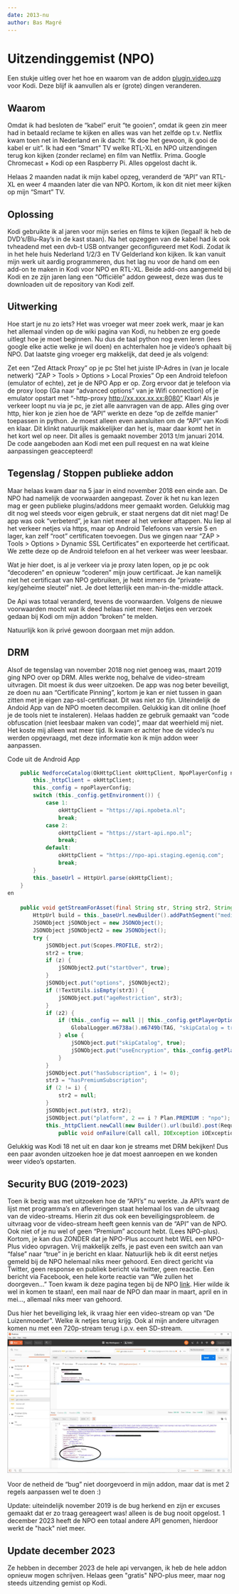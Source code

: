 ```yaml
---
date: 2013-nu
author: Bas Magré
---
```

# Uitzendinggemist (NPO)

Een stukje uitleg over het hoe en waarom van de addon [plugin.video.uzg](https://github.com/Opvolger/plugin.video.uzg) voor Kodi. Deze blijf ik aanvullen als er (grote) dingen veranderen.

## Waarom

Omdat ik had besloten de “kabel” eruit “te gooien”, omdat ik geen zin meer had in betaald reclame te kijken en alles was van het zelfde op t.v. Netflix kwam toen net in Nederland en ik dacht: “Ik doe het gewoon, ik gooi de kabel er uit”. Ik had een “Smart” TV welke RTL-XL en NPO uitzendingen terug kon kijken (zonder reclame) en film van Netflix. Prima. Google Chromecast + Kodi op een Raspberry Pi. Alles opgelost dacht ik.

Helaas 2 maanden nadat ik mijn kabel opzeg, veranderd de “API” van RTL-XL en weer 4 maanden later die van NPO. Kortom, ik kon dit niet meer kijken op mijn “Smart” TV.

## Oplossing

Kodi gebruikte ik al jaren voor mijn series en films te kijken (legaal! ik heb de DVD’s/Blu-Ray’s in de kast staan). Na het opzeggen van de kabel had ik ook tvheadend met een dvb-t USB ontvanger geconfigureerd met Kodi. Zodat ik in het hele huis Nederland 1/2/3 en TV Gelderland kon kijken. Ik kan vanuit mijn werk uit aardig programmeren, dus het lag nu voor de hand om een add-on te maken in Kodi voor NPO en RTL-XL. Beide add-ons aangemeld bij Kodi en ze zijn jaren lang een “Officiële” addon geweest, deze was dus te downloaden uit de repository van Kodi zelf.

## Uitwerking

Hoe start je nu zo iets? Het was vroeger wat meer zoek werk, maar je kan het allemaal vinden op de wiki pagina van Kodi, nu hebben ze erg goede uitlegt hoe je moet beginnen. Nu dus de taal python nog even leren (lees google elke actie welke je wil doen) en achterhalen hoe je video’s ophaalt bij NPO. Dat laatste ging vroeger erg makkelijk, dat deed je als volgend:

Zet een “Zed Attack Proxy” op je pc
Stel het juiste IP-Adres in (van je locale netwerk) “ZAP > Tools > Options > Local Proxies”
Op een Android telefoon (emulator of echte), zet je de NPO App er op.
Zorg ervoor dat je telefoon via de proxy loop (Ga naar “advanced options” van je Wifi connection) of je emulator opstart met “-http-proxy http://xx.xxx.xx.xx:8080”
Klaar! Als je verkeer loopt nu via je pc, je ziet alle aanvragen van de app. Alles ging over http, hier kon je zien hoe de “API” werkte en deze “op de zelfde manier” toepassen in python. Je moest alleen even aansluiten om de “API” van Kodi en klaar. Dit klinkt natuurlijk makkelijker dan het is, maar daar komt het in het kort wel op neer. Dit alles is gemaakt november 2013 t/m januari 2014. De code aangeboden aan Kodi met een pull request en na wat kleine aanpassingen geaccepteerd!

## Tegenslag / Stoppen publieke addon

Maar helaas kwam daar na 5 jaar in eind november 2018 een einde aan. De NPO had namelijk de voorwaarden aangepast. Zover ik het nu kan lezen mag er geen publieke plugins/addons meer gemaakt worden. Gelukkig mag dit nog wel steeds voor eigen gebruik, er staat nergens dat dit niet mag! De app was ook “verbeterd”, je kan niet meer al het verkeer aftappen. Nu liep al het verkeer netjes via https, maar op Android Telefoons van versie 5 en lager, kan zelf “root” certificaten toevoegen. Dus we gingen naar “ZAP > Tools > Options > Dynamic SSL Certificates” en exporteerde het certificaat. We zette deze op de Android telefoon en al het verkeer was weer leesbaar.

Wat je hier doet, is al je verkeer via je proxy laten lopen, op je pc ook “decoderen” en opnieuw “coderen” mijn jouw certificaat. Je kan namelijk niet het certificaat van NPO gebruiken, je hebt immers de “private-key/geheime sleutel” niet. Je doet letterlijk een man-in-the-middle attack.

De Api was totaal veranderd, tevens de voorwaarden. Volgens de nieuwe voorwaarden mocht wat ik deed helaas niet meer. Netjes een verzoek gedaan bij Kodi om mijn addon “broken” te melden.

Natuurlijk kon ik privé gewoon doorgaan met mijn addon.

## DRM

Alsof de tegenslag van november 2018 nog niet genoeg was, maart 2019 ging NPO over op DRM. Alles werkte nog, behalve de video-stream uitvragen. Dit moest ik dus weer uitzoeken. De app was nog beter beveiligt, ze doen nu aan “Certificate Pinning”, kortom je kan er niet tussen in gaan zitten met je eigen zap-ssl-certificaat. Dit was niet zo fijn. Uiteindelijk de Andoid App van de NPO moeten decompilen. Gelukkig kan dit online (hoef je de tools niet te instaleren). Helaas hadden ze gebruik gemaakt van “code obfuscation (niet leesbaar maken van code)”, maar dat weerhield mij niet. Het koste mij alleen wat meer tijd. Ik kwam er achter hoe de video’s nu werden opgevraagd, met deze informatie kon ik mijn addon weer aanpassen.

Code uit de Android App

```java
    public NedforceCatalog(OkHttpClient okHttpClient, NpoPlayerConfig npoPlayerConfig) {
        this._httpClient = okHttpClient;
        this._config = npoPlayerConfig;
        switch (this._config.getEnvironment()) {
            case 1:
                okHttpClient = "https://api.npobeta.nl";
                break;
            case 2:
                okHttpClient = "https://start-api.npo.nl";
                break;
            default:
                okHttpClient = "https://npo-api.staging.egeniq.com";
                break;
        }
        this._baseUrl = HttpUrl.parse(okHttpClient);
    }
en

    public void getStreamForAsset(final String str, String str2, String str3, boolean z, boolean z2, int i, final CatalogCallback<NpoStream> catalogCallback) {
        HttpUrl build = this._baseUrl.newBuilder().addPathSegment("media").addPathSegment(str).addPathSegment("stream").build();
        JSONObject jSONObject = new JSONObject();
        JSONObject jSONObject2 = new JSONObject();
        try {
            jSONObject.put(Scopes.PROFILE, str2);
            str2 = true;
            if (z) {
                jSONObject2.put("startOver", true);
            }
            jSONObject.put("options", jSONObject2);
            if (!TextUtils.isEmpty(str3)) {
                jSONObject.put("ageRestriction", str3);
            }
            if (z2) {
                if (this._config == null || this._config.getPlayerOptions() == null || TextUtils.isEmpty(this._config.getPlayerOptions().getEncryptionType()) != null) {
                    GlobalLogger.m6738a().m6749b(TAG, "skipCatalog = true requires to provide a DRM type!");
                } else {
                    jSONObject.put("skipCatalog", true);
                    jSONObject.put("useEncryption", this._config.getPlayerOptions().getEncryptionType());
                }
            }
            jSONObject.put("hasSubscription", i != 0);
            str3 = "hasPremiumSubscription";
            if (2 != i) {
                str2 = null;
            }
            jSONObject.put(str3, str2);
            jSONObject.put("platform", 2 == i ? Plan.PREMIUM : "npo");
            this._httpClient.newCall(new Builder().url(build).post(RequestBody.create(HttpClient.f5884b, jSONObject.toString())).build()).enqueue(new Callback() {
                public void onFailure(Call call, IOException iOException) {
```

Gelukkig was Kodi 18 net uit en daar kon je streams met DRM bekijken! Dus een paar avonden uitzoeken hoe je dat moest aanroepen en we konden weer video’s opstarten.

## Security BUG (2019-2023)

Toen ik bezig was met uitzoeken hoe de “API’s” nu werkte. Ja API’s want de lijst met programma’s en afleveringen staat helemaal los van de uitvraag van de video-streams. Hierin zit dus ook een beveiligingsprobleem. de uitvraag voor de video-stream heeft geen kennis van de “API” van de NPO. Ook niet of je nu wel of geen “Premium” account hebt. (Lees NPO-plus). Kortom, je kan dus ZONDER dat je NPO-Plus account hebt WEL een NPO-Plus video opvragen. Vrij makkelijk zelfs, je past even een switch aan van “false” naar “true” in je bericht en klaar. Natuurlijk heb ik dit eerst netjes gemeld bij de NPO helemaal niks meer gehoord. Een direct gericht via Twitter, geen response en publiek bericht via twitter, geen reactie. Een bericht via Facebook, een hele korte reactie van “We zullen het doorgeven…” Toen kwam ik deze pagina tegen bij de NPO [link](https://over.npo.nl/organisatie/privacy-en-security/responsible-disclosure). Hier wilde ik wel in komen te staan!, een mail naar de NPO dan maar in maart, april en in mei…, allemaal niks meer van gehoord.

Dus hier het beveiliging lek, ik vraag hier een video-stream op van “De Luizenmoeder”. Welke ik netjes terug krijg. Ook al mijn andere uitvragen komen nu met een 720p-stream terug i.p.v. een SD-stream.
![hack NPO](images/hack-npo.jpeg)

Voor de netheid de “bug” niet doorgevoerd in mijn addon, maar dat is met 2 regels aanpassen wel te doen :)

Update: uiteindelijk november 2019 is de bug herkend en zijn er excuses gemaakt dat er zo traag gereageert was! alleen is de bug nooit opgelost. 1 december 2023 heeft de NPO een totaal andere API genomen, hierdoor werkt de "hack" niet meer.

## Update december 2023

Ze hebben in december 2023 de hele api vervangen, ik heb de hele addon opnieuw mogen schrijven. Helaas geen "gratis" NPO-plus meer, maar nog steeds uitzending gemist op Kodi.
